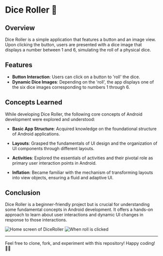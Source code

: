 # Dice Roller 🎲

## Overview
Dice Roller is a simple application that features a button and an image view. Upon clicking the button, users are presented with a dice image that displays a number between 1 and 6, simulating the roll of a physical dice.

## Features
- **Button Interaction**: Users can click on a button to 'roll' the dice.
- **Dynamic Dice Images**: Depending on the 'roll', the app displays one of the six dice images corresponding to numbers 1 through 6.

## Concepts Learned
While developing Dice Roller, the following core concepts of Android development were explored and understood:

- **Basic App Structure**: Acquired knowledge on the foundational structure of Android applications.

- **Layouts**: Grasped the fundamentals of UI design and the organization of UI components through different layouts.

- **Activities**: Explored the essentials of activities and their pivotal role as primary user interaction points in Android.

- **Inflation**: Became familiar with the mechanism of transforming layouts into view objects, ensuring a fluid and adaptive UI.

## Conclusion
Dice Roller is a beginner-friendly project but is crucial for understanding some fundamental concepts in Android development. It offers a hands-on approach to learn about user interactions and dynamic UI changes in response to those interactions.

![Home screen of DiceRoller](https://github.com/Hiteshi-Singhal-17/DiceRoller/assets/56642290/4b2979ec-ea77-40f2-89c2-4046bc5538ee)  ![When roll is clicked](https://github.com/Hiteshi-Singhal-17/DiceRoller/assets/56642290/93dcca91-87be-49ed-a8ee-96a78cd0898b)

---

Feel free to clone, fork, and experiment with this repository! Happy coding! 🎲🚀
